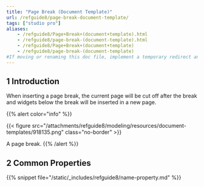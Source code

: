 ```yaml
---
title: "Page Break (Document Template)"
url: /refguide8/page-break-document-template/
tags: ["studio pro"]
aliases:
    - /refguide8/Page+Break+(document+template).html
    - /refguide8/page-break-(document-template).html
    - /refguide8/Page+Break+(document+template)
    - /refguide8/page-break-(document-template)
#If moving or renaming this doc file, implement a temporary redirect and let the respective team know they should update the URL in the product. See Mapping to Products for more details.
---
```


## 1 Introduction

When inserting a page break, the current page will be cut off after the break and widgets below the break will be inserted in a new page.

{{% alert color="info" %}}

{{< figure src="/attachments/refguide8/modeling/resources/document-templates/918135.png" class="no-border" >}}

A page break.
{{% /alert %}}

## 2 Common Properties

{{% snippet file="/static/_includes/refguide8/name-property.md" %}}
